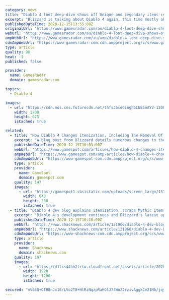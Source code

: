 ```yaml
---
category: news
title: "Diablo 4 loot deep-dive shows off Unique and Legendary items replacing the Mythics of old"
excerpt: "Blizzard is talking about Diablo 4 again, this time mostly about itemization. In the latest Diablo 4 quarterly update, Lead Game Designer Joe Shely gives a deep-dive into weapon types, Affixes for ..."
publishedDateTime: 2020-12-15T13:55:00Z
originalUrl: "https://www.gamesradar.com/au/diablo-4-loot-deep-dive-shows-off-unique-and-legendary-items-replacing-the-mythics-of-old/"
webUrl: "https://www.gamesradar.com/au/diablo-4-loot-deep-dive-shows-off-unique-and-legendary-items-replacing-the-mythics-of-old/"
ampWebUrl: "https://www.gamesradar.com/au/amp/diablo-4-loot-deep-dive-shows-off-unique-and-legendary-items-replacing-the-mythics-of-old/"
cdnAmpWebUrl: "https://www-gamesradar-com.cdn.ampproject.org/c/s/www.gamesradar.com/au/amp/diablo-4-loot-deep-dive-shows-off-unique-and-legendary-items-replacing-the-mythics-of-old/"
type: article
quality: 98
heat: -1
published: false

provider:
  name: GamesRadar
  domain: gamesradar.com

topics:
  - Diablo 4

images:
  - url: "https://cdn.mos.cms.futurecdn.net/thfsJ6cd6iAghGLNE5nAYV-1200-80.jpg"
    width: 1200
    height: 675
    isCached: true

related:
  - title: "How Diablo 4 Changes Itemization, Including The Removal Of Mythics"
    excerpt: "A blog post from Blizzard details numerous changes to the itemization in the upcoming Diablo 4, including massive changes to what each tier of items means."
    publishedDateTime: 2020-12-15T10:03:00Z
    webUrl: "https://www.gamespot.com/articles/how-diablo-4-changes-itemization-including-the-removal-of-mythics/1100-6485521/"
    ampWebUrl: "https://www.gamespot.com/amp-articles/how-diablo-4-changes-itemization-including-the-removal-of-mythics/1100-6485521/"
    cdnAmpWebUrl: "https://www-gamespot-com.cdn.ampproject.org/c/s/www.gamespot.com/amp-articles/how-diablo-4-changes-itemization-including-the-removal-of-mythics/1100-6485521/"
    type: article
    provider:
      name: GameSpot
      domain: gamespot.com
    quality: 147
    images:
      - url: "https://gamespot1.cbsistatic.com/uploads/screen_large/1574/15746725/3598989-trailer_diablo_gameplay_2019111.jpg"
        width: 640
        height: 360
        isCached: true
  - title: "Diablo 4 dev blog explains itemization, scraps Mythic items"
    excerpt: "Diablo 4's development continues and Blizzard's latest update goes into the ins-and-outs of the game's itemization system."
    publishedDateTime: 2020-12-15T10:18:00Z
    webUrl: "https://www.shacknews.com/article/121960/diablo-4-dev-blog-explains-itemization-scraps-mythic-items"
    ampWebUrl: "https://www.shacknews.com/article/121960/diablo-4-dev-blog-explains-itemization-scraps-mythic-items?amphtml=1"
    cdnAmpWebUrl: "https://www-shacknews-com.cdn.ampproject.org/c/s/www.shacknews.com/article/121960/diablo-4-dev-blog-explains-itemization-scraps-mythic-items?amphtml=1"
    type: article
    provider:
      name: Shacknews
      domain: shacknews.com
    quality: 107
    images:
      - url: "https://d1lss44hh2trtw.cloudfront.net/assets/article/2020/12/14/combat-caves-multiplayer-drowned-seahag_feature.jpg"
        width: 1920
        height: 1200
        isCached: true

secured: "vV6SQ+OTB8nJx18/LVo2T8+HlRzNqzpRaHGlJ74WnZ2rzivAggkCm21Mb/jqyGgZLjoJBor4wuWwrjGv4UWnGqM2NmfuHyM1YkgOPByihMsSsfsWcUD23T6YKNJCiDs2FjL9lrnRqjDlx/lpgX4QZ4fosJnm+Mu0mh5VtD8owfNGx5HXA7Gc4WyaYN0Cxs1RDPskTmUVlCPHAx7ztA3S1ISC2Se1FZ3xzxpSGVQBSRHijp7+fm9dA6OoS+uB5rH5cPXUn+tZAWjI8CntQNbCPQou949RJ8JqG6C2aef0Q7itcmt4YE6oDPtiWzCvscse5jLc/tlOEOBptN7er0InHrgz315rW1fpHeCSzYM08NE=;vGUW0LgDcSp2XXBplYRB6Q=="
---
```


